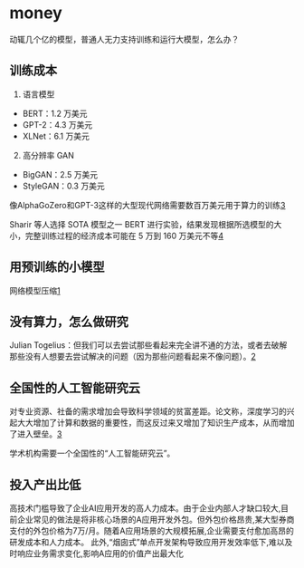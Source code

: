 # money

动辄几个亿的模型，普通人无力支持训练和运行大模型，怎么办？

## 训练成本

1. 语言模型

- BERT：1.2 万美元
- GPT-2：4.3 万美元
- XLNet：6.1 万美元

2. 高分辨率 GAN

- BigGAN：2.5 万美元
- StyleGAN：0.3 万美元

像AlphaGoZero和GPT-3这样的大型现代网络需要数百万美元用于算力的训练[3]

Sharir 等人选择 SOTA 模型之一 BERT 进行实验，结果发现根据所选模型的大小，完整训练过程的经济成本可能在 5 万到 160 万美元不等[4]

## 用预训练的小模型

网络模型压缩[1]

## 没有算力，怎么做研究

Julian Togelius：但我们可以去尝试那些看起来完全讲不通的方法，或者去破解那些没有人想要去尝试解决的问题（因为那些问题看起来不像问题）。[2]

## 全国性的人工智能研究云

对专业资源、社备的需求增加会导致科学领域的贫富差距。论文称，深度学习的兴起大大增加了计算和数据的重要性，而这反过来又增加了知识生产成本，从而增加了进入壁垒。[3]

学术机构需要一个全国性的“人工智能研究云”。

## 投入产出比低

高技术门槛导致了企业AI应用开发的高人力成本。由于企业内部人才缺口较大,目前企业常见的做法是将非核心场景的A应用开发外包。但外包价格昂贵,某大型券商支付的外包价格为7万/月。随着A应用场景的大规模拓展,企业需要支付愈加高昂的研发成本和人力成本。
此外,“烟囱式”单点开发架构导致应用开发效率低下,难以及时响应业务需求变化,影响A应用的价值产出最大化

[1]: https://www.kancloud.cn/smartadpole/dl/662452
[2]: https://www.jiqizhixin.com/articles/2019-06-30-5
[3]: https://www.jiqizhixin.com/articles/2020-11-23-4
[4]: https://www.jiqizhixin.com/articles/2020-12-12-5
